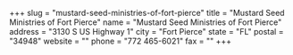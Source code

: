 +++
slug = "mustard-seed-ministries-of-fort-pierce"
title = "Mustard Seed Ministries of Fort Pierce"
name = "Mustard Seed Ministries of Fort Pierce"
address = "3130 S US Highway 1"
city = "Fort Pierce"
state = "FL"
postal = "34948"
website = ""
phone = "772 465-6021"
fax = ""
+++

